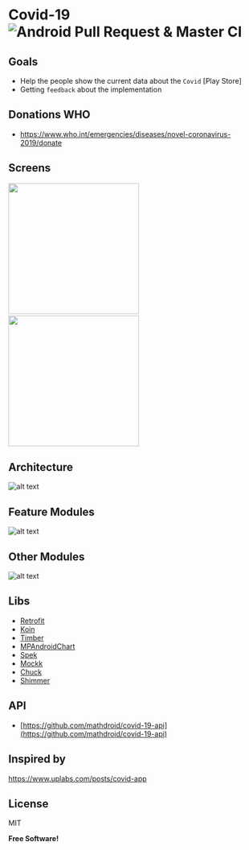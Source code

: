 # Covid-19 ![Android Pull Request & Master CI](https://github.com/David-Hackro/Covid/workflows/Android%20Pull%20Request%20&%20Master%20CI/badge.svg)

## Goals
- Help the people show the current data about the `Covid` [Play Store]
- Getting `feedback` about the implementation

## Donations WHO
- https://www.who.int/emergencies/diseases/novel-coronavirus-2019/donate

## Screens

<img src="https://i.ibb.co/3d9xX4r/image.png" width="260">&emsp;<img src="https://i.ibb.co/LzNMnnj/image.png" width="260">

##  Architecture
![alt text](https://i.ibb.co/MCyhNdL/Untitled-Diagram-4.png)

## Feature Modules

![alt text](https://i.ibb.co/3y0XZXL/Untitled-Diagram-3.png)

## Other Modules
![alt text](https://i.ibb.co/TPZkxwf/other-modules.png)

## Libs
- [Retrofit](https://github.com/square/retrofit)
- [Koin](https://github.com/InsertKoinIO/koin)
- [Timber](https://github.com/JakeWharton/timber)
- [MPAndroidChart](https://github.com/PhilJay/MPAndroidChart)
- [Spek](https://github.com/spekframework)
- [Mockk](https://mockk.io/)
- [Chuck](https://github.com/jgilfelt/chuck)
- [Shimmer](https://github.com/facebook/shimmer-android)

## API
- [https://github.com/mathdroid/covid-19-api](https://github.com/mathdroid/covid-19-api)

## Inspired by 

https://www.uplabs.com/posts/covid-app


License
----

MIT


**Free Software!**
